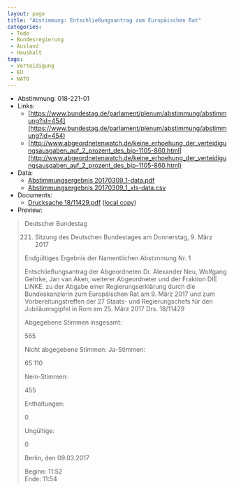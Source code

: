```yaml
---
layout: page
title: "Abstimmung: Entschließungsantrag zum Europäischen Rat"
categories:
 - Todo
 - Bundesregierung
 - Ausland
 - Haushalt
tags:
 - Verteidigung
 - EU
 - NATO
---
```


* Abstimmung: 018-221-01
* Links: 
    * [https://www.bundestag.de/parlament/plenum/abstimmung/abstimmung?id=454](https://www.bundestag.de/parlament/plenum/abstimmung/abstimmung?id=454)
    * [http://www.abgeordnetenwatch.de/keine_erhoehung_der_verteidigungsausgaben_auf_2_prozent_des_bip-1105-860.html](http://www.abgeordnetenwatch.de/keine_erhoehung_der_verteidigungsausgaben_auf_2_prozent_des_bip-1105-860.html)
* Data: 
    * [Abstimmungsergebnis 20170309_1-data.pdf](/res/abstimmungsliste/20170309_1-data.pdf)
    * [Abstimmungsergebnis 20170309_1_xls-data.csv](/res/abstimmungsliste/analyses/20170309_1_xls-data.csv)
* Documents: 
    * [Drucksache 18/11429.pdf](http://dip21.bundestag.de/dip21/btd/18/114/1811429.pdf) ([local copy](/res/abstimmungsdaten/018-221-01/1811429.pdf))
* Preview: 
> Deutscher Bundestag
> 
> 221. Sitzung des Deutschen Bundestages
> am Donnerstag, 9. März 2017
> 
> Endgültiges Ergebnis der Namentlichen Abstimmung Nr. 1
> 
> Entschließungsantrag der Abgeordneten Dr. Alexander Neu, Wolfgang Gehrke, Jan van
> Aken, weiterer Abgeordneter und der Fraktion DIE LINKE.
> zu der Abgabe einer Regierungserklärung durch die Bundeskanzlerin zum Europäischen
> Rat am 9. März 2017 und zum Vorbereitungstreffen der 27 Staats- und Regierungschefs für
> den Jubiläumsgipfel in Rom am 25. März 2017
> Drs. 18/11429
> 
> Abgegebene Stimmen insgesamt:
> 
> 565
> 
> Nicht abgegebene Stimmen:
> Ja-Stimmen:
> 
> 65
> 110
> 
> Nein-Stimmen:
> 
> 455
> 
> Enthaltungen:
> 
> 0
> 
> Ungültige:
> 
> 0
> 
> Berlin, den 09.03.2017
> 
> Beginn: 11:52  
> Ende: 11:54

